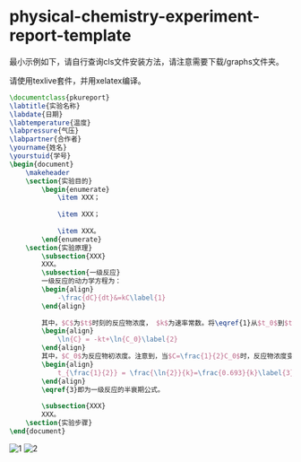 # physical-chemistry-experiment-report-template
最小示例如下，请自行查询cls文件安装方法，请注意需要下载/graphs文件夹。

请使用texlive套件，并用xelatex编译。
```latex
\documentclass{pkureport}
\labtitle{实验名称}
\labdate{日期}
\labtemperature{温度}
\labpressure{气压}
\labpartner{合作者}
\yourname{姓名}
\yourstuid{学号}
\begin{document}
	\makeheader
	\section{实验目的}
		\begin{enumerate}
			\item XXX；
			
			\item XXX；
			
			\item XXX。
		\end{enumerate}
	\section{实验原理}
		\subsection{XXX}
		XXX。
		\subsection{一级反应}
		一级反应的动力学方程为：
		\begin{align}
			-\frac{dC}{dt}&=kC\label{1}
		\end{align}
		
		其中，$C$为$t$时刻的反应物浓度， $k$为速率常数。将\eqref{1}从$t_0$到$t$积分得：
		\begin{align}
			\ln{C} = -kt+\ln{C_0}\label{2}
		\end{align}
		其中，$C_0$为反应物初浓度。注意到，当$C=\frac{1}{2}C_0$时，反应物浓度变为初始值的一半，此时的时间$t_{\frac{1}{2}}$称为一级反应的半衰期。由\eqref{2}得：
		\begin{align}
			t_{\frac{1}{2}} = \frac{\ln{2}}{k}=\frac{0.693}{k}\label{3}
		\end{align}
		\eqref{3}即为一级反应的半衰期公式。
		
		\subsection{XXX}
		XXX。
	\section{实验步骤}
\end{document}
```
![1](https://user-images.githubusercontent.com/29155232/167646236-98fe6da5-5669-4e10-8a3f-46f40c9c5736.png)
![2](https://user-images.githubusercontent.com/29155232/167646250-d2d2f970-70d4-418f-bf7e-c43a89019c0d.png)

